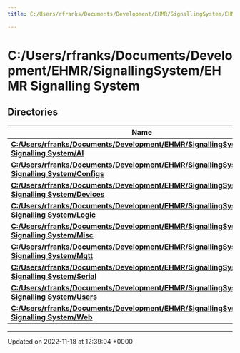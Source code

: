 ```yaml
---
title: C:/Users/rfranks/Documents/Development/EHMR/SignallingSystem/EHMR Signalling System

---
```


# C:/Users/rfranks/Documents/Development/EHMR/SignallingSystem/EHMR Signalling System



## Directories

| Name           |
| -------------- |
| **[C:/Users/rfranks/Documents/Development/EHMR/SignallingSystem/EHMR Signalling System/AI](/SignallingSystem-doc/vb/Files/dir_c94eee4a6c024bf817b0914ed261a446/#dir-c:/users/rfranks/documents/development/ehmr/signallingsystem/ehmr-signalling-system/ai)**  |
| **[C:/Users/rfranks/Documents/Development/EHMR/SignallingSystem/EHMR Signalling System/Configs](/SignallingSystem-doc/vb/Files/dir_ab5363af54f8ef3bb62d5dbdee7542a2/#dir-c:/users/rfranks/documents/development/ehmr/signallingsystem/ehmr-signalling-system/configs)**  |
| **[C:/Users/rfranks/Documents/Development/EHMR/SignallingSystem/EHMR Signalling System/Devices](/SignallingSystem-doc/vb/Files/dir_3c18a1ce60c13d83f5be1a7fa3e9879a/#dir-c:/users/rfranks/documents/development/ehmr/signallingsystem/ehmr-signalling-system/devices)**  |
| **[C:/Users/rfranks/Documents/Development/EHMR/SignallingSystem/EHMR Signalling System/Logic](/SignallingSystem-doc/vb/Files/dir_4fdad2bb8468acc8b4ea69541081aa68/#dir-c:/users/rfranks/documents/development/ehmr/signallingsystem/ehmr-signalling-system/logic)**  |
| **[C:/Users/rfranks/Documents/Development/EHMR/SignallingSystem/EHMR Signalling System/Misc](/SignallingSystem-doc/vb/Files/dir_100752e4646f021f9c75e359aed72fba/#dir-c:/users/rfranks/documents/development/ehmr/signallingsystem/ehmr-signalling-system/misc)**  |
| **[C:/Users/rfranks/Documents/Development/EHMR/SignallingSystem/EHMR Signalling System/Mqtt](/SignallingSystem-doc/vb/Files/dir_3ef305db5f91e3917a6d869b3f50ff0c/#dir-c:/users/rfranks/documents/development/ehmr/signallingsystem/ehmr-signalling-system/mqtt)**  |
| **[C:/Users/rfranks/Documents/Development/EHMR/SignallingSystem/EHMR Signalling System/Serial](/SignallingSystem-doc/vb/Files/dir_7c037ea65c693aa8689d3e9a7b5b23f4/#dir-c:/users/rfranks/documents/development/ehmr/signallingsystem/ehmr-signalling-system/serial)**  |
| **[C:/Users/rfranks/Documents/Development/EHMR/SignallingSystem/EHMR Signalling System/Users](/SignallingSystem-doc/vb/Files/dir_57e3cf831b42a779df2d86b1676a8b65/#dir-c:/users/rfranks/documents/development/ehmr/signallingsystem/ehmr-signalling-system/users)**  |
| **[C:/Users/rfranks/Documents/Development/EHMR/SignallingSystem/EHMR Signalling System/Web](/SignallingSystem-doc/vb/Files/dir_ff5570b1fa57d842a2d5aa9cca222a16/#dir-c:/users/rfranks/documents/development/ehmr/signallingsystem/ehmr-signalling-system/web)**  |






-------------------------------

Updated on 2022-11-18 at 12:39:04 +0000
